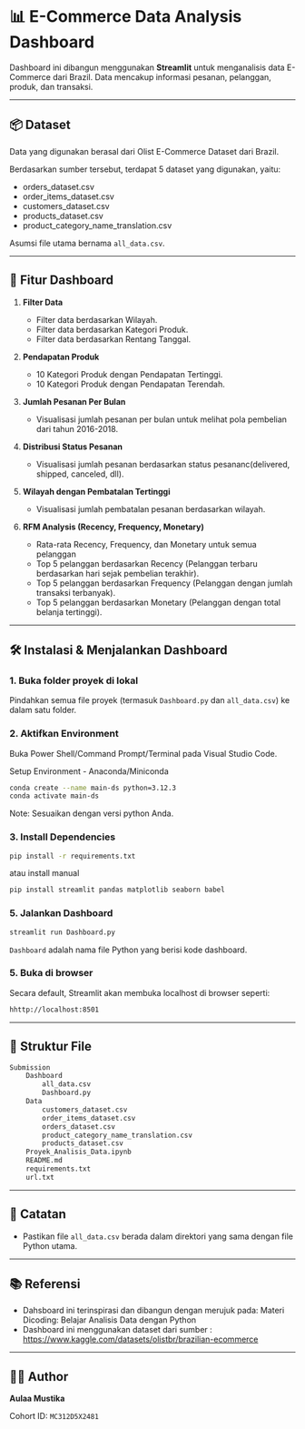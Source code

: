 # 📊 E-Commerce Data Analysis Dashboard

Dashboard ini dibangun menggunakan **Streamlit** untuk menganalisis data E-Commerce dari Brazil. Data mencakup informasi pesanan, pelanggan, produk, dan transaksi.

---
## 📦 Dataset

Data yang digunakan berasal dari Olist E-Commerce Dataset dari Brazil. 

Berdasarkan sumber tersebut, terdapat 5 dataset yang digunakan, yaitu:
- orders_dataset.csv
- order_items_dataset.csv
- customers_dataset.csv
- products_dataset.csv
- product_category_name_translation.csv

Asumsi file utama bernama `all_data.csv`.

---

## 🚀 Fitur Dashboard
1. **Filter Data**
    - Filter data berdasarkan Wilayah.
    - Filter data berdasarkan Kategori Produk.
    - Filter data berdasarkan Rentang Tanggal.

2. **Pendapatan Produk**
    - 10 Kategori Produk dengan Pendapatan Tertinggi.
    - 10 Kategori Produk dengan Pendapatan Terendah.

3. **Jumlah Pesanan Per Bulan**
    - Visualisasi jumlah pesanan per bulan untuk melihat pola pembelian dari tahun 2016-2018.

4. **Distribusi Status Pesanan** 
    - Visualisasi jumlah pesanan berdasarkan status pesananc(delivered, shipped, canceled, dll).

5. **Wilayah dengan Pembatalan Tertinggi**
    - Visualisasi jumlah pembatalan pesanan berdasarkan wilayah.
    
6. **RFM Analysis (Recency, Frequency, Monetary)**
    - Rata-rata Recency, Frequency, dan Monetary untuk semua pelanggan
    - Top 5 pelanggan berdasarkan Recency (Pelanggan terbaru berdasarkan hari sejak pembelian terakhir).
    - Top 5 pelanggan berdasarkan Frequency (Pelanggan dengan jumlah transaksi terbanyak).
    - Top 5 pelanggan berdasarkan Monetary (Pelanggan dengan total belanja tertinggi).


---

## 🛠️ Instalasi & Menjalankan Dashboard

### 1. **Buka folder proyek di lokal**

Pindahkan semua file proyek (termasuk `Dashboard.py` dan `all_data.csv`) ke dalam satu folder.

### 2. **Aktifkan Environment**
Buka Power Shell/Command Prompt/Terminal pada Visual Studio Code.

Setup Environment - Anaconda/Miniconda
```bash
conda create --name main-ds python=3.12.3
conda activate main-ds
```
Note: Sesuaikan dengan versi python Anda.

### 3. **Install Dependencies**
```bash
pip install -r requirements.txt
```

atau install manual
```bash
pip install streamlit pandas matplotlib seaborn babel
```

### 5. **Jalankan Dashboard**
```bash
streamlit run Dashboard.py
```
`Dashboard` adalah nama file Python yang berisi kode dashboard.

### 5. **Buka di browser**
Secara default, Streamlit akan membuka localhost di browser seperti:
```bash
hhttp://localhost:8501
```

---

## 📁 Struktur File
```bash
Submission
    Dashboard
        all_data.csv
        Dashboard.py
    Data
        customers_dataset.csv
        order_items_dataset.csv
        orders_dataset.csv
        product_category_name_translation.csv
        products_dataset.csv
    Proyek_Analisis_Data.ipynb
    README.md
    requirements.txt
    url.txt
```

---

## 📝 Catatan
- Pastikan file `all_data.csv` berada dalam direktori yang sama dengan file Python utama.

---

## 📚 Referensi
- Dahsboard ini terinspirasi dan dibangun dengan merujuk pada: Materi Dicoding: Belajar Analisis Data dengan Python
- Dashboard ini menggunakan dataset dari sumber : https://www.kaggle.com/datasets/olistbr/brazilian-ecommerce 

---

## 👩‍💻 Author
**Aulaa Mustika**

Cohort ID: `MC312D5X2481`



